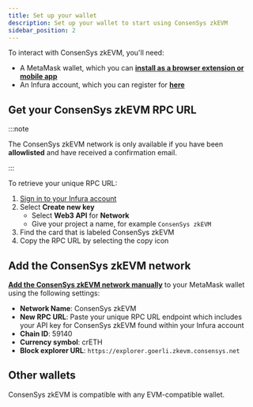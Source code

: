 ```yaml
---
title: Set up your wallet
description: Set up your wallet to start using ConsenSys zkEVM
sidebar_position: 2
---
```


To interact with ConsenSys zkEVM, you'll need:

- A MetaMask wallet, which you can [**install as a browser extension or mobile app**](https://metamask.io/download/)
- An Infura account, which you can register for [**here**](https://app.infura.io/register)

<!--markdown-link-check-enable -->

## Get your ConsenSys zkEVM RPC URL

:::note

The ConsenSys zkEVM network is only available if you have been **allowlisted** and have received a confirmation email.

:::

To retrieve your unique RPC URL:

1. [Sign in to your Infura account](https://app.infura.io/login)
2. Select **Create new key**
   - Select **Web3 API** for **Network**
   - Give your project a name, for example `ConsenSys zkEVM`
3. Find the card that is labeled ConsenSys zkEVM
4. Copy the RPC URL by selecting the copy icon

<!--markdown-link-check-enable -->

## Add the ConsenSys zkEVM network

[**Add the ConsenSys zkEVM network manually**](https://metamask.zendesk.com/hc/en-us/articles/360043227612#h_01G63GGJ83DGDRCS2ZWXM37CV5) to your MetaMask wallet using the following settings:

- **Network Name**: ConsenSys zkEVM
- **New RPC URL**: Paste your unique RPC URL endpoint which includes your API key for ConsenSys zkEVM found within your Infura account
- **Chain ID**: 59140
- **Currency symbol**: crETH
- **Block explorer URL**: `https://explorer.goerli.zkevm.consensys.net`

## Other wallets

ConsenSys zkEVM is compatible with any EVM-compatible wallet.

<!--markdown-link-check-enable -->
